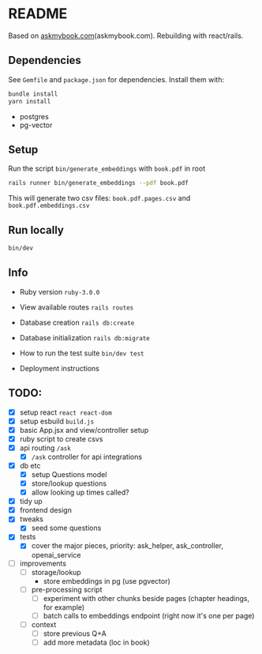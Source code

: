 # README

Based on [askmybook.com](https://askmybook.com/)(askmybook.com). Rebuilding with react/rails.

## Dependencies
See `Gemfile` and `package.json` for dependencies. Install them with:
```sh
bundle install
yarn install
```
- postgres
- pg-vector

## Setup
Run the script `bin/generate_embeddings` with `book.pdf` in root
```sh
rails runner bin/generate_embeddings --pdf book.pdf
```
This will generate two csv files: `book.pdf.pages.csv` and `book.pdf.embeddings.csv`

## Run locally
```sh
bin/dev
```

## Info
* Ruby version
`ruby-3.0.0`

* View available routes
`rails routes`

* Database creation
`rails db:create`

* Database initialization
`rails db:migrate`

* How to run the test suite
`bin/dev test`

* Deployment instructions

## TODO:
- [x] setup react `react react-dom`
- [x] setup esbuild `build.js`
- [x] basic App.jsx and view/controller setup
- [x] ruby script to create csvs
- [x] api routing `/ask`
    - [x] `/ask` controller for api integrations
- [x] db etc
    - [x] setup Questions model
    - [x] store/lookup questions
    - [x] allow looking up times called?
- [x] tidy up
- [x] frontend design
- [x] tweaks
    - [x] seed some questions
- [x] tests
    - [x] cover the major pieces, priority: ask_helper, ask_controller, openai_service
- [ ] improvements
    - [ ] storage/lookup
        - store embeddings in pg (use pgvector)
    - [ ] pre-processing script
        - [ ] experiment with other chunks beside pages (chapter headings, for example)
        - [ ] batch calls to embeddings endpoint (right now it's one per page)
    - [ ] context
        - [ ] store previous Q+A
        - [ ] add more metadata (loc in book)
